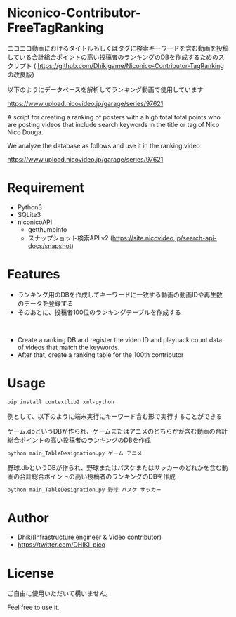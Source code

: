 # Niconico-Contributor-FreeTagRanking


ニコニコ動画におけるタイトルもしくはタグに検索キーワードを含む動画を投稿している合計総合ポイントの高い投稿者のランキングのDBを作成するためのスクリプト
( https://github.com/Dhikigame/Niconico-Contributor-TagRanking
の改良版)


以下のようにデータベースを解析してランキング動画で使用しています 

https://www.upload.nicovideo.jp/garage/series/97621


A script for creating a ranking of posters with a high total total points who are posting videos that include search keywords in the title or tag of Nico Nico Douga.

We analyze the database as follows and use it in the ranking video

https://www.upload.nicovideo.jp/garage/series/97621


# Requirement
* Python3
* SQLite3
* niconicoAPI
  * getthumbinfo
  * スナップショット検索API v2 (https://site.nicovideo.jp/search-api-docs/snapshot)


# Features

* ランキング用のDBを作成してキーワードに一致する動画の動画IDや再生数のデータを登録する
* そのあとに、投稿者100位のランキングテーブルを作成する
<br>

* Create a ranking DB and register the video ID and playback count data of videos that match the keywords.
* After that, create a ranking table for the 100th contributor

# Usage
```bash
pip install contextlib2 xml-python
```

例として、以下のように端末実行にキーワード含む形で実行することができる

ゲーム.dbというDBが作られ、ゲームまたはアニメのどちらかが含む動画の合計総合ポイントの高い投稿者のランキングのDBを作成
```bash
python main_TableDesignation.py ゲーム アニメ
```

野球.dbというDBが作られ、野球またはバスケまたはサッカーのどれかを含む動画の合計総合ポイントの高い投稿者のランキングのDBを作成
```bash
python main_TableDesignation.py 野球 バスケ サッカー
```


# Author
* Dhiki(Infrastructure engineer & Video contributor)
* https://twitter.com/DHIKI_pico


# License
ご自由に使用いただいて構いません。

Feel free to use it.
